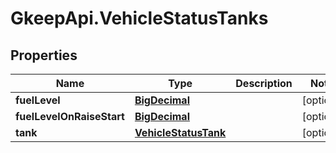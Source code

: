 # GkeepApi.VehicleStatusTanks

## Properties
Name | Type | Description | Notes
------------ | ------------- | ------------- | -------------
**fuelLevel** | [**BigDecimal**](BigDecimal.md) |  | [optional] 
**fuelLevelOnRaiseStart** | [**BigDecimal**](BigDecimal.md) |  | [optional] 
**tank** | [**VehicleStatusTank**](VehicleStatusTank.md) |  | [optional] 
